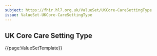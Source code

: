 ```yaml
---
subject: https://fhir.hl7.org.uk/ValueSet/UKCore-CareSettingType
issue: ValueSet-UKCore-CareSettingType
---
```

## UK Core Care Setting Type

{{page:ValueSetTemplate}}